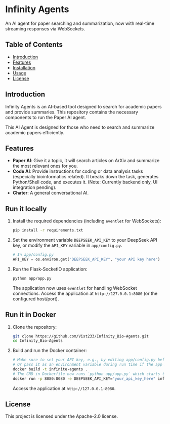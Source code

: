 # Infinity Agents

An AI agent for paper searching and summarization, now with real-time streaming responses via WebSockets.

## Table of Contents

- [Introduction](#introduction)
- [Features](#features)
- [Installation](#installation)
- [Usage](#usage)
- [License](#license)

## Introduction

Infinity Agents is an AI-based tool designed to search for academic papers and provide summaries. This repository contains the necessary components to run the Paper AI agent.

This AI Agent is designed for those who need to search and summarize academic papers efficiently.

## Features

- **Paper AI**: Give it a topic, it will search articles on ArXiv and summarize the most relevant ones for you.
- **Code AI**: Provide instructions for coding or data analysis tasks (especially bioinformatics related). It breaks down the task, generates Python/Shell code, and executes it. (Note: Currently backend only, UI integration pending).
- **Chater**: A general conversational AI.

## Run it locally

1.  Install the required dependencies (including `eventlet` for WebSockets):
    ```bash
    pip install -r requirements.txt
    ```

2.  Set the environment variable `DEEPSEEK_API_KEY` to your DeepSeek API key, or modify the `API_KEY` variable in `app/config.py`.

    ```python
    # In app/config.py
    API_KEY = os.environ.get("DEEPSEEK_API_KEY", "your API key here")
    ```

3.  Run the Flask-SocketIO application:
    ```bash
    python app/app.py
    ```
    The application now uses `eventlet` for handling WebSocket connections. Access the application at `http://127.0.0.1:8080` (or the configured host/port).

## Run it in Docker

1.  Clone the repository:
    ```bash
    git clone https://github.com/Vist233/Infinity_Bio-Agents.git
    cd Infinity_Bio-Agents
    ```
2.  Build and run the Docker container:
    ```bash
    # Make sure to set your API key, e.g., by editing app/config.py before building
    # Or pass it as an environment variable during run time if the app is configured to read it
    docker build -t infinite-agents .
    # The CMD in Dockerfile now runs `python app/app.py` which starts the SocketIO server
    docker run -p 8080:8080 -e DEEPSEEK_API_KEY="your_api_key_here" infinite-agents
    ```
    Access the application at `http://127.0.0.1:8080`.

## License

This project is licensed under the Apache-2.0 license.

